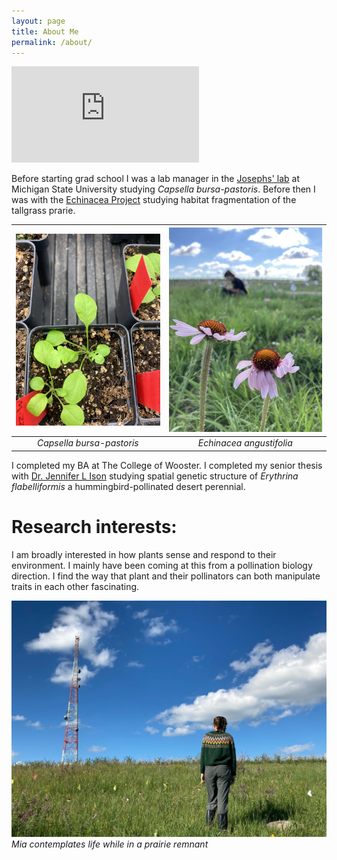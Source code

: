 ```yaml
---
layout: page
title: About Me
permalink: /about/
---
```


<iframe width="300" height="154" src="https://w2.countingdownto.com/6216692" frameborder="0"></iframe>

Before starting grad school I was a lab manager in the [Josephs' lab](https://josephslab.github.io/) at Michigan State University studying *Capsella bursa-pastoris*. Before then I was with the [Echinacea Project](https://echinaceaproject.org/) studying habitat fragmentation of the tallgrass prarie. 



![](img/capsella.jpg)  |  ![](img/echinacea.jpg) 
:-------------------------:|:-------------------------:
*Capsella bursa-pastoris*   |  *Echinacea angustifolia*



I completed my BA at The College of Wooster. I completed my senior thesis with [Dr. Jennifer L Ison](https://isonlab.voices.wooster.edu/) studying spatial genetic structure of *Erythrina flabelliformis* a hummingbird-pollinated desert perennial.


# Research interests:
I am broadly interested in how plants sense and respond to their environment. I mainly have been coming at this from a pollination biology direction. I find the way that plant and their pollinators can both manipulate traits in each other fascinating.


![Mia contemplates life while in a prairie remnant](img/masSweater.jpg)
*Mia contemplates life while in a prairie remnant*
